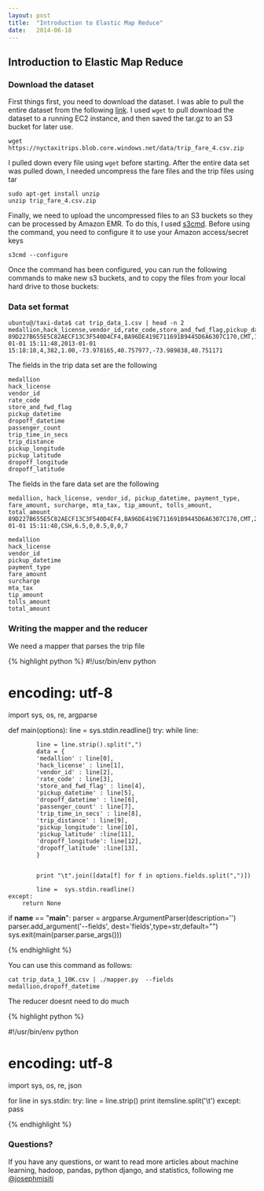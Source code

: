 ```yaml
---
layout: post
title:  "Introduction to Elastic Map Reduce"
date:   2014-06-18
---
```



## Introduction to Elastic Map Reduce


### Download the dataset

First things first, you need to download the dataset. I was able to pull the entire dataset from the following [link](http://www.andresmh.com/nyctaxitrips/). I used `wget` to pull download the dataset to a running EC2 instance, and then saved the tar.gz to an S3 bucket for later use.

```
wget https://nyctaxitrips.blob.core.windows.net/data/trip_fare_4.csv.zip
```

I pulled down every file using `wget` before starting. After the entire data set was pulled down, I needed uncompress the fare files and the trip files using tar


	sudo apt-get install unzip
	unzip trip_fare_4.csv.zip

Finally, we need to upload the uncompressed files to an S3 buckets so they can be processed by Amazon EMR. To do this, I used [s3cmd](http://s3tools.org/s3cmd). Before using the command, you need to configure it to use your Amazon access/secret keys

    s3cmd --configure
	
Once the command has been configured, you can run the following commands to make new s3 buckets, and to copy the files from your local hard drive to those buckets:

### Data set format

```
ubuntu@/taxi-data$ cat trip_data_1.csv | head -n 2
medallion,hack_license,vendor_id,rate_code,store_and_fwd_flag,pickup_datetime,dropoff_datetime,passenger_count,trip_time_in_secs,trip_distance,pickup_longitude,pickup_latitude,dropoff_longitude,dropoff_latitude
89D227B655E5C82AECF13C3F540D4CF4,BA96DE419E711691B9445D6A6307C170,CMT,1,N,2013-01-01 15:11:48,2013-01-01 15:18:10,4,382,1.00,-73.978165,40.757977,-73.989838,40.751171
```

The fields in the trip data set are the following

	medallion
	hack_license
	vendor_id
	rate_code
	store_and_fwd_flag
	pickup_datetime
	dropoff_datetime
	passenger_count
	trip_time_in_secs
	trip_distance
	pickup_longitude
	pickup_latitude
	dropoff_longitude
	dropoff_latitude

The fields in the fare data set are the following

```
medallion, hack_license, vendor_id, pickup_datetime, payment_type, fare_amount, surcharge, mta_tax, tip_amount, tolls_amount, total_amount
89D227B655E5C82AECF13C3F540D4CF4,BA96DE419E711691B9445D6A6307C170,CMT,2013-01-01 15:11:48,CSH,6.5,0,0.5,0,0,7
```

	medallion
	hack_license
	vendor_id
	pickup_datetime
	payment_type
	fare_amount
	surcharge
	mta_tax
	tip_amount
	tolls_amount
	total_amount

### Writing the mapper and the reducer

We need a mapper that parses the trip file

{% highlight python %}
#!/usr/bin/env python
# encoding: utf-8

import sys, os, re, argparse

def main(options):
	line = sys.stdin.readline()	
	try:
		while line:
			
			line = line.strip().split(",")
			data = {
			'medallion' : line[0],
			'hack_license' : line[1],
			'vendor_id' : line[2],
			'rate_code' : line[3],
			'store_and_fwd_flag' : line[4],
			'pickup_datetime' : line[5],
			'dropoff_datetime' : line[6],
			'passenger_count' : line[7],
			'trip_time_in_secs' : line[8],
			'trip_distance' : line[9],
			'pickup_longitude': line[10],
			'pickup_latitude' :line[11],
			'dropoff_longitude': line[12],
			'dropoff_latitude' :line[13],
			}

			
			print "\t".join([data[f] for f in options.fields.split(",")])
			
			line =  sys.stdin.readline()
	except:
		return None

if __name__ == "__main__":
	parser = argparse.ArgumentParser(description='')
	parser.add_argument('--fields', dest='fields',type=str,default="")
	sys.exit(main(parser.parse_args()))
	
{% endhighlight %}

You can use this command as follows:

	cat trip_data_1_10K.csv | ./mapper.py  --fields medallion,dropoff_datetime

The reducer doesnt need to do much

{% highlight python %}

#!/usr/bin/env python
# encoding: utf-8

import sys, os, re, json

for line in sys.stdin:
	try:
		line = line.strip()
		print itemsline.split('\t')
	except:
		pass

{% endhighlight %}

### Questions?

If you have any questions, or want to read more articles about machine learning, hadoop, pandas, python django, and statistics, following me [@josephmisiti](https://www.twitter.com/josephmisiti)
